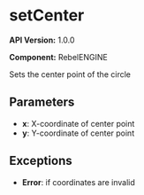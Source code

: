 # setCenter

**API Version:** 1.0.0

**Component:** RebelENGINE

Sets the center point of the circle

## Parameters

- **x**: X-coordinate of center point
- **y**: Y-coordinate of center point

## Exceptions

- **Error**: if coordinates are invalid

